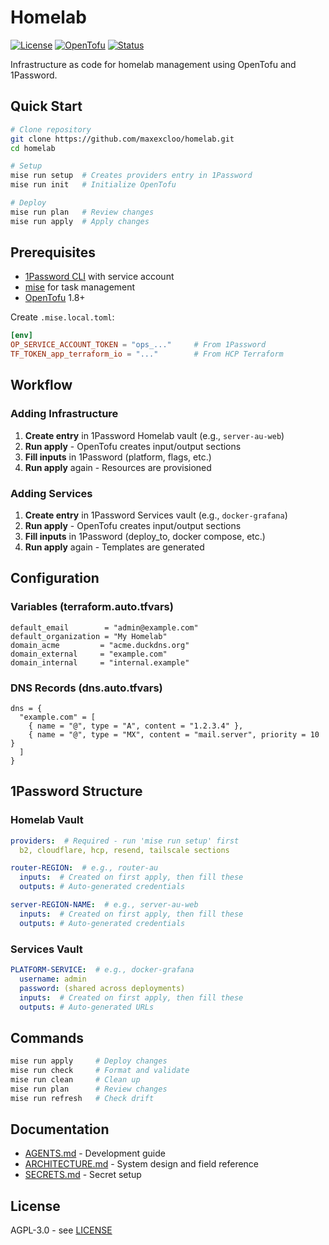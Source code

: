 # Homelab

[![License](https://img.shields.io/badge/license-AGPL--3.0-blue.svg)](LICENSE)
[![OpenTofu](https://img.shields.io/badge/OpenTofu-1.8+-blue)](https://opentofu.org/)
[![Status](https://img.shields.io/badge/status-active-success)](https://github.com/maxexcloo/homelab)

Infrastructure as code for homelab management using OpenTofu and 1Password.

## Quick Start

```bash
# Clone repository
git clone https://github.com/maxexcloo/homelab.git
cd homelab

# Setup
mise run setup  # Creates providers entry in 1Password
mise run init   # Initialize OpenTofu

# Deploy
mise run plan   # Review changes
mise run apply  # Apply changes
```

## Prerequisites

- [1Password CLI](https://1password.com/downloads/command-line/) with service account
- [mise](https://mise.jdx.dev/) for task management
- [OpenTofu](https://opentofu.org/) 1.8+

Create `.mise.local.toml`:
```toml
[env]
OP_SERVICE_ACCOUNT_TOKEN = "ops_..."     # From 1Password
TF_TOKEN_app_terraform_io = "..."        # From HCP Terraform
```

## Workflow

### Adding Infrastructure

1. **Create entry** in 1Password Homelab vault (e.g., `server-au-web`)
2. **Run apply** - OpenTofu creates input/output sections
3. **Fill inputs** in 1Password (platform, flags, etc.)
4. **Run apply** again - Resources are provisioned

### Adding Services

1. **Create entry** in 1Password Services vault (e.g., `docker-grafana`)
2. **Run apply** - OpenTofu creates input/output sections
3. **Fill inputs** in 1Password (deploy_to, docker compose, etc.)
4. **Run apply** again - Templates are generated

## Configuration

### Variables (terraform.auto.tfvars)

```hcl
default_email        = "admin@example.com"
default_organization = "My Homelab"
domain_acme         = "acme.duckdns.org"
domain_external     = "example.com"
domain_internal     = "internal.example"
```

### DNS Records (dns.auto.tfvars)

```hcl
dns = {
  "example.com" = [
    { name = "@", type = "A", content = "1.2.3.4" },
    { name = "@", type = "MX", content = "mail.server", priority = 10 }
  ]
}
```

## 1Password Structure

### Homelab Vault

```yaml
providers:  # Required - run 'mise run setup' first
  b2, cloudflare, hcp, resend, tailscale sections

router-REGION:  # e.g., router-au
  inputs:  # Created on first apply, then fill these
  outputs: # Auto-generated credentials

server-REGION-NAME:  # e.g., server-au-web
  inputs:  # Created on first apply, then fill these
  outputs: # Auto-generated credentials
```

### Services Vault

```yaml
PLATFORM-SERVICE:  # e.g., docker-grafana
  username: admin
  password: (shared across deployments)
  inputs:  # Created on first apply, then fill these
  outputs: # Auto-generated URLs
```

## Commands

```bash
mise run apply     # Deploy changes
mise run check     # Format and validate
mise run clean     # Clean up
mise run plan      # Review changes
mise run refresh   # Check drift
```

## Documentation

- [AGENTS.md](AGENTS.md) - Development guide
- [ARCHITECTURE.md](ARCHITECTURE.md) - System design and field reference
- [SECRETS.md](SECRETS.md) - Secret setup

## License

AGPL-3.0 - see [LICENSE](LICENSE)